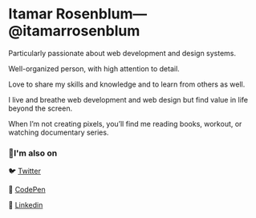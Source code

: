 # Itamar Rosenblum&mdash;@itamarrosenblum

<!--
**itamarrosenblum/itamarrosenblum** is a ✨ _special_ ✨ repository because its `README.md` (this file) appears on your GitHub profile.

Here are some ideas to get you started:

_

- 🔭 I’m currently working on ...
- 🌱 I’m currently learning ...
- 👯 I’m looking to collaborate on ...
- 🤔 I’m looking for help with ...
- 💬 Ask me about ...
- 📫 How to reach me: ...
- 😄 Pronouns: ...
- ⚡ Fun fact: ...
-->

Particularly passionate about web development and design systems.

Well-organized person, with high attention to detail.

Love to share my skills and knowledge and to learn from others as well.

I live and breathe web development and web design but find value in life beyond the screen.

When I’m not creating pixels, you’ll find me reading books, workout, or watching documentary series.

### 🔗I'm also on
🐦 <a href="https://twitter.com/ItamarRosenblum">Twitter</a>

🎨 <a href="https://codepen.io/itamarrosenblum">CodePen</a>

💼 <a href="https://www.linkedin.com/in/itamarrosenblum/">Linkedin</a>
